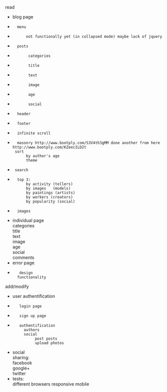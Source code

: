 read
-   blog page                           
-       menu                            
-           not functionally yet (in collapsed mode) maybe lack of jquery
+       posts                           
+            categories                  
+            title                       
+            text                        
+            image                      
+            age                         
+            social                      
+       header                          
+       footer                          
-       infinite scroll                      
+       masonry http://www.bootply.com/S3V4th3gMM done another from here http://www.bootply.com/KZeecILD2t
       sort
            by author's age             
            theme                       
-      search                         
-       top 3:                  
            by activity (tellers)      
            by images   (models)      
            by paintings (artists)    
            by workers (creators)        
            by popularity (social)    
+       images                          
-    individual page                    
            categories                 
            title                       
            text                       
            image                      
            age                         
            social                      
            comments                    
-    error page                         
+        design                         
        functionality                  
add/modify
-    user authentification              
+        login page                     
+        sign up page                  
-        authentification               
           authors                     
           social                                
                post posts                  
                upload photos               
-    social                             
            sharing:                    
                facebook               
                google+                 
                twitter                
-    tests:                            
        different browsers
        responsive
        mobile